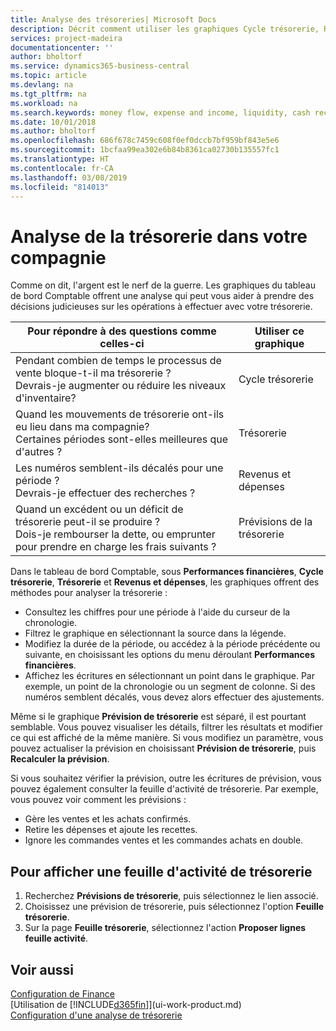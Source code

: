```yaml
---
title: Analyse des trésoreries| Microsoft Docs
description: Décrit comment utiliser les graphiques Cycle trésorerie, Revenus et dépenses, Trésorerie et Prévision de trésorerie pour analyser les flux de trésorerie passés et futurs, entrants et sortants de votre société.
services: project-madeira
documentationcenter: ''
author: bholtorf
ms.service: dynamics365-business-central
ms.topic: article
ms.devlang: na
ms.tgt_pltfrm: na
ms.workload: na
ms.search.keywords: money flow, expense and income, liquidity, cash receipts minus cash payments, Cartera
ms.date: 10/01/2018
ms.author: bholtorf
ms.openlocfilehash: 686f678c7459c608f0ef0dccb7bf959bf843e5e6
ms.sourcegitcommit: 1bcfaa99ea302e6b84b8361ca02730b135557fc1
ms.translationtype: HT
ms.contentlocale: fr-CA
ms.lasthandoff: 03/08/2019
ms.locfileid: "814013"
---
```

# <a name="analyzing-cash-flow-in-your-company"></a>Analyse de la trésorerie dans votre compagnie
Comme on dit, l'argent est le nerf de la guerre. Les graphiques du tableau de bord Comptable offrent une analyse qui peut vous aider à prendre des décisions judicieuses sur les opérations à effectuer avec votre trésorerie.  

| Pour répondre à des questions comme celles-ci | Utiliser ce graphique |
| --- | --- |
| Pendant combien de temps le processus de vente bloque-t-il ma trésorerie ?</br> Devrais-je augmenter ou réduire les niveaux d'inventaire? |Cycle trésorerie |
| Quand les mouvements de trésorerie ont-ils eu lieu dans ma compagnie?</br> Certaines périodes sont-elles meilleures que d'autres ? |Trésorerie |
| Les numéros semblent-ils décalés pour une période ?</br> Devrais-je effectuer des recherches ? |Revenus et dépenses |
| Quand un excédent ou un déficit de trésorerie peut-il se produire ?</br> Dois-je rembourser la dette, ou emprunter pour prendre en charge les frais suivants ? |Prévisions de la trésorerie |

Dans le tableau de bord Comptable, sous **Performances financières**, **Cycle trésorerie**, **Trésorerie** et **Revenus et dépenses**, les graphiques offrent des méthodes pour analyser la trésorerie :  

* Consultez les chiffres pour une période à l'aide du curseur de la chronologie.  
* Filtrez le graphique en sélectionnant la source dans la légende.  
* Modifiez la durée de la période, ou accédez à la période précédente ou suivante, en choisissant les options du menu déroulant **Performances financières**.  
* Affichez les écritures en sélectionnant un point dans le graphique. Par exemple, un point de la chronologie ou un segment de colonne. Si des numéros semblent décalés, vous devez alors effectuer des ajustements.  

Même si le graphique **Prévision de trésorerie** est séparé, il est pourtant semblable. Vous pouvez visualiser les détails, filtrer les résultats et modifier ce qui est affiché de la même manière. Si vous modifiez un paramètre, vous pouvez actualiser la prévision en choisissant **Prévision de trésorerie**, puis **Recalculer la prévision**.

Si vous souhaitez vérifier la prévision, outre les écritures de prévision, vous pouvez également consulter la feuille d'activité de trésorerie. Par exemple, vous pouvez voir comment les prévisions :

* Gère les ventes et les achats confirmés.  
* Retire les dépenses et ajoute les recettes.  
* Ignore les commandes ventes et les commandes achats en double.  

## <a name="to-view-a-cash-flow-worksheet"></a>Pour afficher une feuille d'activité de trésorerie
1. Recherchez **Prévisions de trésorerie**, puis sélectionnez le lien associé.  
2. Choisissez une prévision de trésorerie, puis sélectionnez l'option **Feuille trésorerie**.  
3. Sur la page **Feuille trésorerie**, sélectionnez l'action **Proposer lignes feuille activité**.  

## <a name="see-also"></a>Voir aussi
[Configuration de Finance](finance-setup-finance.md)  
[Utilisation de [!INCLUDE[d365fin](includes/d365fin_md.md)]](ui-work-product.md)  
[Configuration d'une analyse de trésorerie](finance-setup-cash-flow-analyses.md)  
